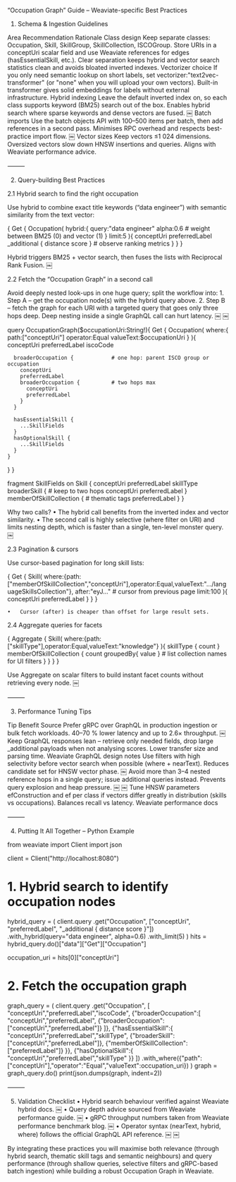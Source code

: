 “Occupation Graph” Guide – Weaviate-specific Best Practices

1. Schema & Ingestion Guidelines

Area	Recommendation	Rationale
Class design	Keep separate classes: Occupation, Skill, SkillGroup, SkillCollection, ISCOGroup. Store URIs in a conceptUri scalar field and use Weaviate references for edges (hasEssentialSkill, etc.).	Clear separation keeps hybrid and vector search statistics clean and avoids bloated inverted indexes.
Vectorizer choice	If you only need semantic lookup on short labels, set vectorizer:"text2vec-transformer" (or "none" when you will upload your own vectors).	Built-in transformer gives solid embeddings for labels without external infrastructure.
Hybrid indexing	Leave the default inverted index on, so each class supports keyword (BM25) search out of the box.	Enables hybrid search where sparse keywords and dense vectors are fused.  ￼
Batch imports	Use the batch objects API with 100–500 items per batch, then add references in a second pass.	Minimises RPC overhead and respects best-practice import flow.  ￼
Vector sizes	Keep vectors ≤1 024 dimensions. Oversized vectors slow down HNSW insertions and queries.	Aligns with Weaviate performance advice.


⸻

2. Query-building Best Practices

2.1 Hybrid search to find the right occupation

Use hybrid to combine exact title keywords (“data engineer”) with semantic similarity from the text vector:

{
  Get {
    Occupation(
      hybrid:{
        query:"data engineer"
        alpha:0.6          # weight between BM25 (0) and vector (1)
      }
      limit:5
    ){
      conceptUri
      preferredLabel
      _additional { distance score }   # observe ranking metrics
    }
  }
}

Hybrid triggers BM25 + vector search, then fuses the lists with Reciprocal Rank Fusion.  ￼

2.2 Fetch the “Occupation Graph” in a second call

Avoid deeply nested look-ups in one huge query; split the workflow into:
	1.	Step A – get the occupation node(s) with the hybrid query above.
	2.	Step B – fetch the graph for each URI with a targeted query that goes only three hops deep. Deep nesting inside a single GraphQL call can hurt latency.  ￼ ￼

query OccupationGraph($occupationUri:String!){
  Get {
    Occupation(
      where:{
        path:["conceptUri"]
        operator:Equal
        valueText:$occupationUri
      }
    ){
      conceptUri
      preferredLabel
      iscoCode

      broaderOccupation {            # one hop: parent ISCO group or occupation
        conceptUri
        preferredLabel
        broaderOccupation {          # two hops max
          conceptUri
          preferredLabel
        }
      }

      hasEssentialSkill {
        ...SkillFields
      }
      hasOptionalSkill {
        ...SkillFields
      }
    }
  }
}

fragment SkillFields on Skill {
  conceptUri
  preferredLabel
  skillType
  broaderSkill {                    # keep to two hops
    conceptUri
    preferredLabel
  }
  memberOfSkillCollection {         # thematic tags
    preferredLabel
  }
}

Why two calls?
	•	The hybrid call benefits from the inverted index and vector similarity.
	•	The second call is highly selective (where filter on URI) and limits nesting depth, which is faster than a single, ten-level monster query.  ￼

2.3 Pagination & cursors

Use cursor-based pagination for long skill lists:

{
  Get {
    Skill(
      where:{path:["memberOfSkillCollection","conceptUri"],operator:Equal,valueText:".../languageSkillsCollection"},
      after:"eyJ..."          # cursor from previous page
      limit:100
    ){
      conceptUri
      preferredLabel
    }
  }
}

	•	Cursor (after) is cheaper than offset for large result sets.  ￼

2.4 Aggregate queries for facets

{
  Aggregate {
    Skill(
      where:{path:["skillType"],operator:Equal,valueText:"knowledge"}
    ){
      skillType {
        count
      }
      memberOfSkillCollection {
        count
        groupedBy{ value }    # list collection names for UI filters
      }
    }
  }
}

Use Aggregate on scalar filters to build instant facet counts without retrieving every node.  ￼

⸻

3. Performance Tuning Tips

Tip	Benefit	Source
Prefer gRPC over GraphQL in production ingestion or bulk fetch workloads.	40–70 % lower latency and up to 2.6× throughput.	￼
Keep GraphQL responses lean – retrieve only needed fields, drop large _additional payloads when not analysing scores.	Lower transfer size and parsing time.	Weaviate GraphQL design notes
Use filters with high selectivity before vector search when possible (where + nearText).	Reduces candidate set for HNSW vector phase.	￼
Avoid more than 3–4 nested reference hops in a single query; issue additional queries instead.	Prevents query explosion and heap pressure.	￼ ￼
Tune HNSW parameters efConstruction and ef per class if vectors differ greatly in distribution (skills vs occupations).	Balances recall vs latency.	Weaviate performance docs


⸻

4. Putting It All Together – Python Example

from weaviate import Client
import json

client = Client("http://localhost:8080")

# 1. Hybrid search to identify occupation nodes
hybrid_query = (
    client.query
          .get("Occupation", ["conceptUri", "preferredLabel", "_additional { distance score }"])
          .with_hybrid(query="data engineer", alpha=0.6)
          .with_limit(5)
)
hits = hybrid_query.do()["data"]["Get"]["Occupation"]

occupation_uri = hits[0]["conceptUri"]

# 2. Fetch the occupation graph
graph_query = (
    client.query
          .get("Occupation", [
                "conceptUri","preferredLabel","iscoCode",
                {"broaderOccupation":[
                    "conceptUri","preferredLabel",
                    {"broaderOccupation":["conceptUri","preferredLabel"]}
                ]},
                {"hasEssentialSkill":{
                    "conceptUri","preferredLabel","skillType",
                    {"broaderSkill":["conceptUri","preferredLabel"]},
                    {"memberOfSkillCollection":["preferredLabel"]}
                }},
                {"hasOptionalSkill":{
                    "conceptUri","preferredLabel","skillType"
                }}
          ])
          .with_where({"path":["conceptUri"],"operator":"Equal","valueText":occupation_uri})
)
graph = graph_query.do()
print(json.dumps(graph, indent=2))


⸻

5. Validation Checklist
	•	Hybrid search behaviour verified against Weaviate hybrid docs.  ￼
	•	Query depth advice sourced from Weaviate performance guide.  ￼
	•	gRPC throughput numbers taken from Weaviate performance benchmark blog.  ￼
	•	Operator syntax (nearText, hybrid, where) follows the official GraphQL API reference.  ￼ ￼

By integrating these practices you will maximise both relevance (through hybrid search, thematic skill tags and semantic neighbours) and query performance (through shallow queries, selective filters and gRPC-based batch ingestion) while building a robust Occupation Graph in Weaviate.